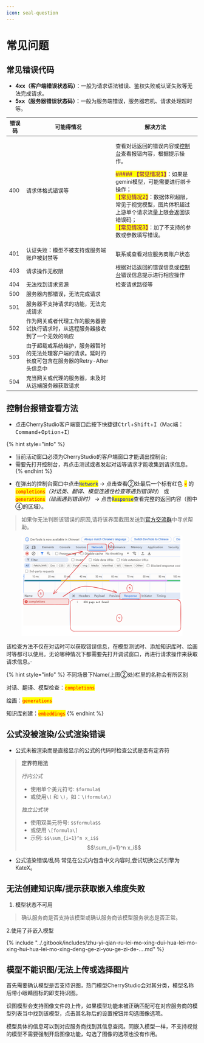 ```yaml
---
icon: seal-question
---
```


# 常见问题

## 常见错误代码

* **4xx（客户端错误状态码）**：一般为请求语法错误、鉴权失败或认证失败等无法完成请求。
* **5xx（服务器错误状态码）**：一般为服务端错误，服务器宕机、请求处理超时等。

| 错误码 | 可能得情况                                                   | 解决方法                                                                                                                                                                                                                                                                                                                                     |
| --- | ------------------------------------------------------- | ---------------------------------------------------------------------------------------------------------------------------------------------------------------------------------------------------------------------------------------------------------------------------------------------------------------------------------------- |
| 400 | 请求体格式错误等                                                | <p>查看对话返回的错误内容或<a href="questions.md#kong-zhi-tai-bao-cuo-cha-kan-fang-fa">控制台</a>查看报错内容，根据提示操作。</p><p><mark style="color:purple;">##### 【常见情况1】</mark>：如果是gemini模型，可能需要进行绑卡操作；<br><mark style="color:purple;">【常见情况2】</mark>：数据体积超限，常见于视觉模型，图片体积超过上游单个请求流量上限会返回该错误码；<br><mark style="color:purple;">【常见情况3】</mark>：加了不支持的参数或参数填写错误。</p> |
| 401 | 认证失败：模型不被支持或服务端账户被封禁等                                   | 联系或查看对应服务商账户状态                                                                                                                                                                                                                                                                                                                           |
| 403 | 请求操作无权限                                                 | 根据对话返回的错误信息或[控制台](questions.md#kong-zhi-tai-bao-cuo-cha-kan-fang-fa)错误信息提示进行相应操作                                                                                                                                                                                                                                                         |
| 404 | 无法找到请求资源                                                | 检查请求路径等                                                                                                                                                                                                                                                                                                                                  |
| 500 | 服务器内部错误，无法完成请求                                          |                                                                                                                                                                                                                                                                                                                                          |
| 501 | 服务器不支持请求的功能，无法完成请求                                      |                                                                                                                                                                                                                                                                                                                                          |
| 502 | 作为网关或者代理工作的服务器尝试执行请求时，从远程服务器接收到了一个无效的响应                 |                                                                                                                                                                                                                                                                                                                                          |
| 503 | 由于超载或系统维护，服务器暂时的无法处理客户端的请求。延时的长度可包含在服务器的Retry-After头信息中 |                                                                                                                                                                                                                                                                                                                                          |
| 504 | 充当网关或代理的服务器，未及时从远端服务器获取请求                               |                                                                                                                                                                                                                                                                                                                                          |





## 控制台报错查看方法

* 点击CherryStudio客户端窗口后按下快捷键<kbd>Ctrl</kbd>+<kbd>Shift</kbd>+<kbd>I</kbd>（Mac端：<kbd>Command</kbd>+<kbd>Option</kbd>+<kbd>I</kbd>）

{% hint style="info" %}
- 当前活动窗口必须为CherryStudio的客户端窗口才能调出控制台;
- 需要先打开控制台，再点击测试或者发起对话等请求才能收集到请求信息。
{% endhint %}

* 在弹出的控制台窗口中点击<mark style="color:blue;">`Network`</mark> → 点击查看②处最后一个标有红色 <mark style="color:red;">`×`</mark>  的<mark style="color:red;">`completions`</mark>_（对话类、翻译、模型连通性检查等遇到错误时_） 或<mark style="color:red;">`generations`</mark>_（绘画遇到错误时）_ → 点击<mark style="color:blue;">`Response`</mark>查看完整的返回内容（图中④的区域）。

> 如果你无法判断该错误的原因,请将该界面截图发送到[官方交流群](https://t.me/CherryStudioAI)中寻求帮助。

<figure><img src="../.gitbook/assets/image (1) (1) (1).png" alt="" width="563"><figcaption></figcaption></figure>

该检查方法不仅在对话时可以获取错误信息，在模型测试时、添加知识库时、绘画时等都可以使用。无论哪种情况下都需要先打开调试窗口，再进行请求操作来获取请求信息。·

{% hint style="info" %}
不同场景下Name(上图②处)栏里的名称会有所区别

对话、翻译、模型检查：<mark style="color:red;">`completions`</mark>&#x20;

绘画：<mark style="color:red;">`generations`</mark>

知识库创建：<mark style="color:red;">`embeddings`</mark>&#x20;
{% endhint %}



## 公式没被渲染/公式渲染错误

* 公式未被渲染而是直接显示的公式的代码时检查公式是否有定界符

> **定界符用法**
>
> _行内公式_
>
> * 使用单个美元符号: `$formula$`
> * 或使用`\(` 和 `\)`，如：`\(formula\)`
>
>
>
> _独立公式块_
>
> * 使用双美元符号: `$$formula$$`
> * 或使用 `\[formula\]`
> * 示例: `$$\sum_{i=1}^n x_i$$`\
>   $$\sum_{i=1}^n x_i$$

* 公式渲染错误/乱码 常见在公式内包含中文内容时,尝试切换公式引擎为KateX。

## 无法创建知识库/提示获取嵌入维度失败

1. 模型状态不可用

> 确认服务商是否支持该模型或确认服务商该模型服务状态是否正常。

2.使用了非嵌入模型

{% include "../.gitbook/includes/zhu-yi-qian-ru-lei-mo-xing-dui-hua-lei-mo-xing-hui-hua-lei-mo-xing-deng-ge-zi-you-ge-zi-de-....md" %}

## 模型不能识图/无法上传或选择图片

首先需要确认模型是否支持识图，热门模型CherryStudio会对其分类，模型名称后带小眼睛图标的即支持识图。

识图模型会支持图像文件的上传，如果模型功能未被正确匹配可在对应服务商的模型列表当中找到该模型，点击其名称后的设置按钮并勾选图像选项。

模型具体的信息可以到对应服务商找到其信息查阅。同嵌入模型一样，不支持视觉的模型不需要强制开启图像功能，勾选了图像的选项也没有作用。
